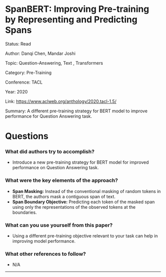 # SpanBERT: Improving Pre-training by Representing and Predicting Spans
Status: Read

Author: Danqi Chen, Mandar Joshi

Topic: Question-Answering, Text , Transformers

Category: Pre-Training

Conference: TACL

Year: 2020

Link: https://www.aclweb.org/anthology/2020.tacl-1.5/

Summary: A different pre-training strategy for BERT model to improve performance for Question Answering task.

# Questions

### What did authors try to accomplish?

- Introduce a new pre-training strategy for BERT model for improved performance on Question Answering task.

### What were the key elements of the approach?

- **Span Masking:** Instead of the conventional masking of random tokens in BERT, the authors mask a contiguous span of text.
- **Span Boundary Objective:** Predicting each token of the masked span using only the representations of the observed tokens at the boundaries.

### What can you use yourself from this paper?

- Using a different pre-training objective relevant to your task can help in improving model performance.

### What other references to follow?

- N/A

---